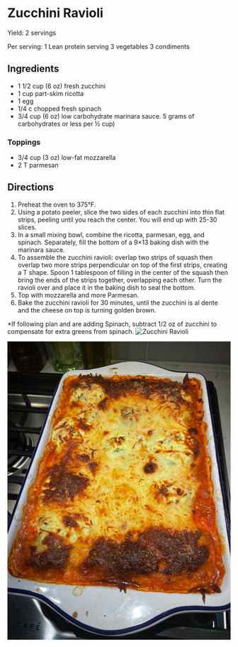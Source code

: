 # Zucchini Ravioli

Yield:
2 servings

Per serving:
1 Lean protein serving
3 vegetables
3 condiments

## Ingredients
* 1 1/2 cup (6 oz) fresh zucchini
* 1 cup part-skim ricotta
* 1 egg
* 1/4 c chopped fresh spinach
* 3/4 cup (6 oz) low carbohydrate marinara sauce. 5 grams of carbohydrates or less per ½ cup)

### Toppings
* 3/4 cup (3 oz) low-fat mozzarella
* 2 T parmesan

## Directions
1. Preheat the oven to 375°F.
2. Using a potato peeler, slice the two sides of each zucchini into thin flat strips, peeling until you reach the center. You will end up with 25-30 slices.
3. In a small mixing bowl, combine the ricotta, parmesan, egg, and spinach. Separately, fill the bottom of a 9×13 baking dish with the marinara sauce.
4. To assemble the zucchini ravioli: overlap two strips of squash then overlap two more strips perpendicular on top of the first strips, creating a T shape. Spoon 1 tablespoon of filling in the center of the squash then bring the ends of the strips together, overlapping each other. Turn the ravioli over and place it in the baking dish to seal the bottom.
5. Top with mozzarella and more Parmesan.
6. Bake the zucchini ravioli for 30 minutes, until the zucchini is al dente and the cheese on top is turning golden brown.

*If following plan and are adding Spinach, subtract 1/2 oz of zucchini to compensate for extra greens from spinach.
![Zucchini Ravioli](./Zucchini%20Ravioli.png)

![Zucchini Ravioli-1](./Zucchini%20Ravioli-1.jpeg)

